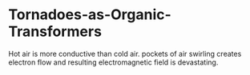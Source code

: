 # Tornadoes-as-Organic-Transformers
Hot air is more conductive than cold air. pockets of air swirling creates electron flow and resulting electromagnetic field is devastating.
